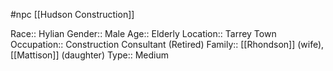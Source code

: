 #npc [[Hudson Construction]]

Race:: Hylian
Gender:: Male
Age:: Elderly
Location:: Tarrey Town
Occupation:: Construction Consultant (Retired)
Family:: [[Rhondson]] (wife), [[Mattison]] (daughter)
Type:: Medium
